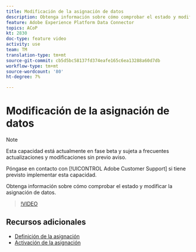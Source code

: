 ```yaml
---
title: Modificación de la asignación de datos
description: Obtenga información sobre cómo comprobar el estado y modificar la asignación de datos.
feature: Adobe Experience Platform Data Connector
topics: ACoP
kt: 2830
doc-type: feature video
activity: use
team: TM
translation-type: tm+mt
source-git-commit: cb5d5bc58137fd374eafe165c6ea13288a60d7db
workflow-type: tm+mt
source-wordcount: '80'
ht-degree: 7%

---
```



# Modificación de la asignación de datos

>[!NOTE]
>
>Esta capacidad está actualmente en fase beta y sujeta a frecuentes actualizaciones y modificaciones sin previo aviso.
>
>Póngase en contacto con [!UICONTROL Adobe Customer Support] si tiene previsto implementar esta capacidad.

Obtenga información sobre cómo comprobar el estado y modificar la asignación de datos.

>[!VIDEO](https://video.tv.adobe.com/v/27266?quality=12)

## Recursos adicionales

* [Definición de la asignación](https://docs.adobe.com/content/help/en/campaign-standard/using/administrating/mapping-campaign-and-aep-data/aep-mapping-definition.html)
* [Activación de la asignación](https://docs.adobe.com/content/help/en/campaign-standard/using/administrating/mapping-campaign-and-aep-data/aep-mapping-activation.html)
